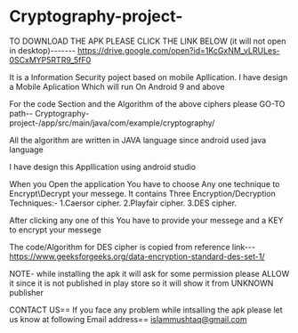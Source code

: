 # Cryptography-project-

TO DOWNLOAD THE APK PLEASE CLICK THE LINK BELOW (it will not open in desktop)-------
  https://drive.google.com/open?id=1KcGxNM_vLRULes-0SCxMYP5RTR9_5fF0

It is a Information Security poject based on mobile Apllication.
I have design a Mobile Aplication Which will run On Android 9 and above

For the code Section and the Algorithm of the above ciphers please GO-TO path--
  Cryptography-project-/app/src/main/java/com/example/cryptography/
 
All the algorithm are written in JAVA language since android used java language
 
I have design this Appllication using android studio 

When you Open the application You have to choose Any one technique to Encrypt\Decrypt your messege.
It contains Three Encryption/Decryption Techniques:-
  1.Caersor cipher.
  2.Playfair cipher.
  3.DES cipher.
  
After clicking any one of this You have to provide your messege and a KEY to encrypt your messege

The code/Algorithm for DES cipher is copied from reference link---
  https://www.geeksforgeeks.org/data-encryption-standard-des-set-1/

NOTE- while installing the apk it will ask for some permission please ALLOW it since it is not published in play store so it will show it from UNKNOWN publisher


CONTACT US== 
            If you face any problem while intsalling the apk please let us know at following Email address== islammushtaq@gmail.com
